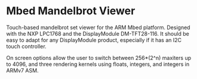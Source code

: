 # Mbed Mandelbrot Viewer

Touch-based mandelbrot set viewer for the ARM Mbed platform. Designed with the NXP LPC1768 and the DisplayModule DM-TFT28-116. It should be easy to adapt for any DisplayModule product, especially if it has an I2C touch controller.

On screen options allow the user to switch between 256*(2^n) maxiters up to 4096, and three rendering kernels using floats, integers, and integers in ARMv7 ASM.
